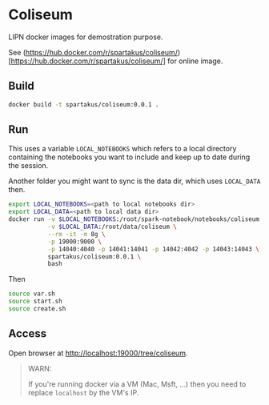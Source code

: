 # Coliseum
LIPN docker images for demostration purpose.

See (https://hub.docker.com/r/spartakus/coliseum/)[https://hub.docker.com/r/spartakus/coliseum/] for online image.

## Build
```bash
docker build -t spartakus/coliseum:0.0.1 .
```

## Run
This uses a variable `LOCAL_NOTEBOOKS` which refers to a local directory containing the notebooks you want to include and keep up to date during the session.

Another folder you might want to sync is the data dir, which uses `LOCAL_DATA` then.


```bash
export LOCAL_NOTEBOOKS=<path to local notebooks dir>
export LOCAL_DATA=<path to local data dir>
docker run -v $LOCAL_NOTEBOOKS:/root/spark-notebook/notebooks/coliseum \
           -v $LOCAL_DATA:/root/data/coliseum \
           --rm -it -m 8g \
           -p 19000:9000 \
           -p 14040:4040 -p 14041:14041 -p 14042:4042 -p 14043:14043 \
           spartakus/coliseum:0.0.1 \
           bash
```

Then
```bash
source var.sh
source start.sh
source create.sh
```

## Access
Open browser at [http://localhost:19000/tree/coliseum](http://localhost:19000/tree/coliseum).

> WARN:
> 
> If you're running docker via a VM (Mac, Msft, ...) then you need to replace `localhost` by the VM's IP.
